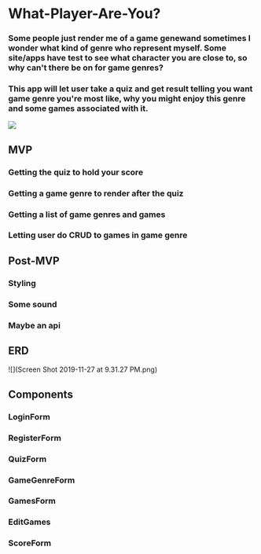 # What-Player-Are-You?

### Some people just render me of a game genewand sometimes I wonder what kind of genre who represent myself. Some site/apps have test to see what character you are close to, so why can't there be on for game genres?

### This app will let user take a quiz and  get result telling you want game genre you're most like, why you might enjoy this genre and some games associated with it.


![](https://media.giphy.com/media/TTy5YmVmhmWhq/giphy.gif)

## MVP
### Getting the quiz to hold your score
### Getting a game genre to render after the quiz
### Getting a list of game genres and games
### Letting user do CRUD to games in game genre

## Post-MVP
### Styling
### Some sound
### Maybe an api 

## ERD
![](Screen Shot 2019-11-27 at 9.31.27 PM.png)

## Components
### LoginForm
### RegisterForm
### QuizForm
### GameGenreForm
### GamesForm
### EditGames
### ScoreForm
